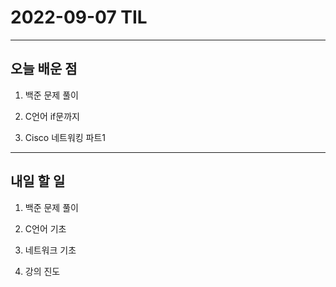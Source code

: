 # 2022-09-07 TIL

---

## 오늘 배운 점

1. 백준 문제 풀이

2. C언어 if문까지

3. Cisco 네트워킹 파트1

---

## 내일 할 일

1. 백준 문제 풀이

2. C언어 기초

3. 네트워크 기초

4. 강의 진도